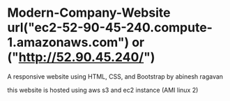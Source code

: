 # Modern-Company-Website url("ec2-52-90-45-240.compute-1.amazonaws.com") or ("http://52.90.45.240/")

A responsive website using HTML, CSS, and Bootstrap
by abinesh ragavan

this website is hosted using aws s3 and ec2 instance (AMI linux 2)
